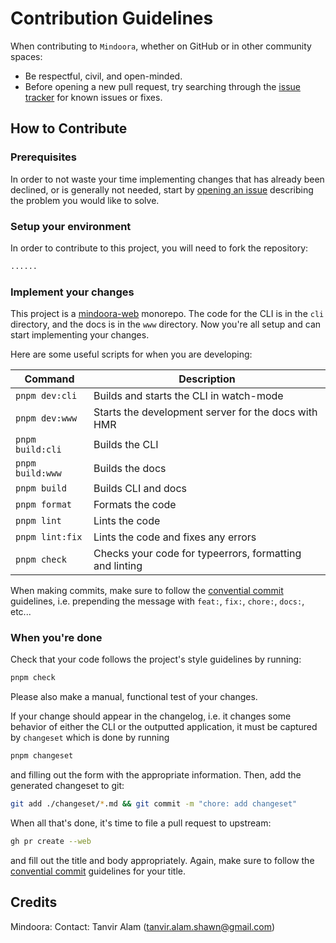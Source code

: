 # Contribution Guidelines

When contributing to `Mindoora`, whether on GitHub or in other community spaces:

- Be respectful, civil, and open-minded.
- Before opening a new pull request, try searching through the [issue tracker](https://github.com/mindoora/mindoora-turborepo/issues) for known issues or fixes.

## How to Contribute

### Prerequisites

In order to not waste your time implementing changes that has already been declined, or is generally not needed, start by [opening an issue](https://github.com/mindoora/mindoora-turborepo/issues) describing the problem you would like to solve.

### Setup your environment

In order to contribute to this project, you will need to fork the repository:

```bash
......
```

### Implement your changes

This project is a [mindoora-web](https://github.com/mindoora/mindoora-turborepo/) monorepo. The code for the CLI is in the `cli` directory, and the docs is in the `www` directory. Now you're all setup and can start implementing your changes.

Here are some useful scripts for when you are developing:

| Command          | Description                                             |
| ---------------- | ------------------------------------------------------- |
| `pnpm dev:cli`   | Builds and starts the CLI in watch-mode                 |
| `pnpm dev:www`   | Starts the development server for the docs with HMR     |
| `pnpm build:cli` | Builds the CLI                                          |
| `pnpm build:www` | Builds the docs                                         |
| `pnpm build`     | Builds CLI and docs                                     |
| `pnpm format`    | Formats the code                                        |
| `pnpm lint`      | Lints the code                                          |
| `pnpm lint:fix`  | Lints the code and fixes any errors                     |
| `pnpm check`     | Checks your code for typeerrors, formatting and linting |

When making commits, make sure to follow the [convential commit](https://www.conventionalcommits.org/en/v1.0.0/) guidelines, i.e. prepending the message with `feat:`, `fix:`, `chore:`, `docs:`, etc...

### When you're done

Check that your code follows the project's style guidelines by running:

```bash
pnpm check
```

Please also make a manual, functional test of your changes.

If your change should appear in the changelog, i.e. it changes some behavior of either the CLI or the outputted application, it must be captured by `changeset` which is done by running

```bash
pnpm changeset
```

and filling out the form with the appropriate information. Then, add the generated changeset to git:

```bash
git add ./changeset/*.md && git commit -m "chore: add changeset"
```

When all that's done, it's time to file a pull request to upstream:

```bash
gh pr create --web
```

and fill out the title and body appropriately. Again, make sure to follow the [convential commit](https://www.conventionalcommits.org/en/v1.0.0/) guidelines for your title.

## Credits
Mindoora: 
    Contact: 
        Tanvir Alam (tanvir.alam.shawn@gmail.com)
